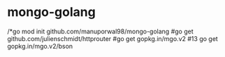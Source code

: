 # mongo-golang

/*go mod  init github.com/manuporwal98/mongo-golang
#go get github.com/julienschmidt/httprouter
#go get gopkg.in/mgo.v2
#13 go get gopkg.in/mgo.v2/bson